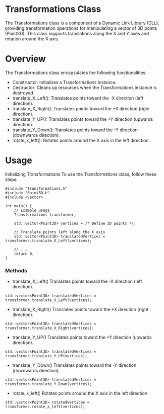 # Transformations Class
The Transformations class is a component of a Dynamic Link Library (DLL), providing transformation operations for manipulating a vector of 3D points (Point3D). This class supports translations along the X and Y axes and rotation around the X axis.

# Overview
The Transformations class encapsulates the following functionalities:

+ Constructor: Initializes a Transformations instance.
+ Destructor: Cleans up resources when the Transformations instance is destroyed.
+ translate_X_Left(): Translates points toward the -X direction (left direction).
+ translate_X_Right(): Translates points toward the +X direction (right direction).
+ translate_Y_UP(): Translates points toward the +Y direction (upwards direction).
+ translate_Y_Down(): Translates points toward the -Y direction (downwards direction).
+ rotate_x_left(): Rotates points around the X axis in the left direction.
# Usage
Initializing Transformations
To use the Transformations class, follow these steps:
```
#include "Transformations.h"
#include "Point3D.h"
#include <vector>

int main() {
    // Example usage
    Transformations transformer;

    std::vector<Point3D> vertices = /* Define 3D points */;

    // Translate points left along the X axis
    std::vector<Point3D> translatedVertices = transformer.translate_X_Left(vertices);

    // ...
    return 0;
}
```
### Methods
+ translate_X_Left()
Translates points toward the -X direction (left direction).
```
std::vector<Point3D> translatedVertices = transformer.translate_X_Left(vertices);
```
+ translate_X_Right()
Translates points toward the +X direction (right direction).
```
std::vector<Point3D> translatedVertices = transformer.translate_X_Right(vertices);
```
+ translate_Y_UP()
Translates points toward the +Y direction (upwards direction).
```
std::vector<Point3D> translatedVertices = transformer.translate_Y_UP(vertices);
```
+ translate_Y_Down()
Translates points toward the -Y direction (downwards direction).
```
std::vector<Point3D> translatedVertices = transformer.translate_Y_Down(vertices);
```
+ rotate_x_left()
Rotates points around the X axis in the left direction.
```
std::vector<Point3D> rotatedVertices = transformer.rotate_x_left(vertices);
```
